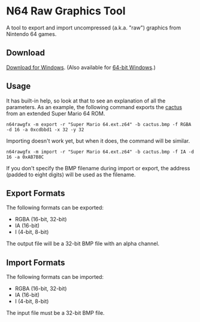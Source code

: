 N64 Raw Graphics Tool
=====================

A tool to export and import uncompressed (a.k.a. "raw") graphics from Nintendo 64 games.

Download
--------

[Download for Windows][1]. (Also available for [64-bit Windows][2].)

Usage
-----

It has built-in help, so look at that to see an explanation of all the parameters. As an example, the following command exports the [cactus][3] from an extended Super Mario 64 ROM.

    n64rawgfx -m export -r "Super Mario 64.ext.z64" -b cactus.bmp -f RGBA -d 16 -a 0xcdbbd1 -x 32 -y 32

Importing doesn't work yet, but when it does, the command will be similar.

    n64rawgfx -m import -r "Super Mario 64.ext.z64" -b cactus.bmp -f IA -d 16 -a 0xAB7B8C

If you don't specify the BMP filename during import or export, the address (padded to eight digits) will be used as the filename.

Export Formats
--------------

The following formats can be exported:

* RGBA (16-bit, 32-bit)
* IA (16-bit)
* I (4-bit, 8-bit)

The output file will be a 32-bit BMP file with an alpha channel.

Import Formats
--------------

The following formats can be imported:

* RGBA (16-bit, 32-bit)
* IA (16-bit)
* I (4-bit, 8-bit)

The input file must be a 32-bit BMP file.

[1]: http://derpa.no-ip.org/b/n64rawgfx.zip "Windows"
[2]: http://derpa.no-ip.org/b/n64rawgfx64.zip "Windows 64-bit"
[3]: http://tcrf.net/File:Cactus.png "Cactus!"
